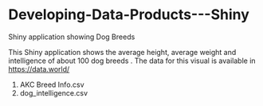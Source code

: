# Developing-Data-Products---Shiny
Shiny application showing Dog Breeds


This Shiny application shows the average height, average weight and intelligence of about 100 dog breeds . The data for this visual is available in  https://data.world/

1) AKC Breed Info.csv 
2) dog_intelligence.csv

